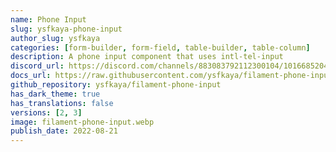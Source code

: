 ```yaml
---
name: Phone Input
slug: ysfkaya-phone-input
author_slug: ysfkaya
categories: [form-builder, form-field, table-builder, table-column]
description: A phone input component that uses intl-tel-input
discord_url: https://discord.com/channels/883083792112300104/1016685204171149383
docs_url: https://raw.githubusercontent.com/ysfkaya/filament-phone-input/main/README.md
github_repository: ysfkaya/filament-phone-input
has_dark_theme: true
has_translations: false
versions: [2, 3]
image: filament-phone-input.webp
publish_date: 2022-08-21
---
```

